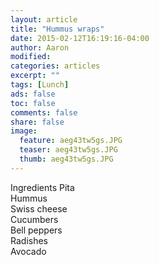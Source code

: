 ```yaml
---
layout: article
title: "Hummus wraps"
date: 2015-02-12T16:19:16-04:00
author: Aaron
modified:
categories: articles
excerpt: ""
tags: [Lunch]
ads: false
toc: false
comments: false
share: false
image:
  feature: aeg43tw5gs.JPG
  teaser: aeg43tw5gs.JPG
  thumb: aeg43tw5gs.JPG
---
```


Ingredients 
Pita  
Hummus  
Swiss cheese  
Cucumbers  
Bell peppers  
Radishes  
Avocado  